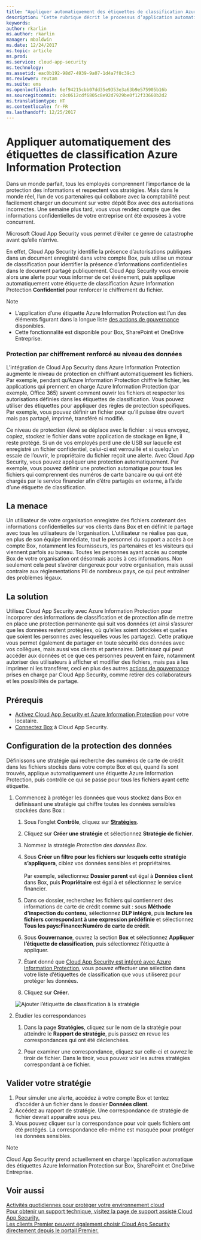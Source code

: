 ```yaml
---
title: "Appliquer automatiquement des étiquettes de classification Azure Information Protection | Microsoft Docs"
description: "Cette rubrique décrit le processus d’application automatique des étiquettes de classification Azure Information Protection dans Microsoft Cloud App Security."
keywords: 
author: rkarlin
ms.author: rkarlin
manager: mbaldwin
ms.date: 12/24/2017
ms.topic: article
ms.prod: 
ms.service: cloud-app-security
ms.technology: 
ms.assetid: eac0b192-98d7-4939-9a07-1d4a7f8c39c3
ms.reviewer: reutam
ms.suite: ems
ms.openlocfilehash: 6ef94215cbb07dd35e9353e3a63b9e575905b16b
ms.sourcegitcommit: c0c0612cdf6805c8e92d7929be0f12f33660b2d2
ms.translationtype: HT
ms.contentlocale: fr-FR
ms.lasthandoff: 12/25/2017
---
```

# <a name="automatically-apply-azure-information-protection-classification-labels"></a>Appliquer automatiquement des étiquettes de classification Azure Information Protection  

Dans un monde parfait, tous les employés comprennent l’importance de la protection des informations et respectent vos stratégies. Mais dans le monde réel, l’un de vos partenaires qui collabore avec la comptabilité peut facilement charger un document sur votre dépôt Box avec des autorisations incorrectes. Une semaine plus tard, vous vous rendez compte que des informations confidentielles de votre entreprise ont été exposées à votre concurrent. 

Microsoft Cloud App Security vous permet d’éviter ce genre de catastrophe avant qu’elle n’arrive.

En effet, Cloud App Security identifie la présence d’autorisations publiques dans un document enregistré dans votre compte Box, puis utilise un moteur de classification pour identifier la présence d’informations confidentielles dans le document partagé publiquement. Cloud App Security vous envoie alors une alerte pour vous informer de cet événement, puis applique automatiquement votre étiquette de classification Azure Information Protection **Confidentiel** pour renforcer le chiffrement du fichier. 

>[!NOTE]
> - L’application d’une étiquette Azure Information Protection est l’un des éléments figurant dans la longue liste [des actions de gouvernance](governance-actions.md) disponibles.
> - Cette fonctionnalité est disponible pour Box, SharePoint et OneDrive Entreprise.

### <a name="enhanced-data-level-encryption-protection"></a>Protection par chiffrement renforcé au niveau des données

L’intégration de Cloud App Security dans Azure Information Protection augmente le niveau de protection en chiffrant automatiquement les fichiers. Par exemple, pendant qu’Azure Information Protection chiffre le fichier, les applications qui prennent en charge Azure Information Protection (par exemple, Office 365) savent comment ouvrir les fichiers et respecter les autorisations définies dans les étiquettes de classification. Vous pouvez utiliser des étiquettes pour appliquer des règles de protection spécifiques. Par exemple, vous pouvez définir un fichier pour qu’il puisse être ouvert mais pas partagé, imprimé, transféré ni modifié. 

Ce niveau de protection élevé se déplace avec le fichier : si vous envoyez, copiez, stockez le fichier dans votre application de stockage en ligne, il reste protégé. Si un de vos employés perd une clé USB sur laquelle est enregistré un fichier confidentiel, celui-ci est verrouillé et si quelqu’un essaie de l’ouvrir, le propriétaire du fichier reçoit une alerte. Avec Cloud App Security, vous pouvez appliquer une protection automatiquement. Par exemple, vous pouvez définir une protection automatique pour tous les fichiers qui comprennent des numéros de carte bancaire ou qui ont été chargés par le service financier afin d’être partagés en externe, à l’aide d’une étiquette de classification. 

## <a name="the-threat"></a>La menace 
Un utilisateur de votre organisation enregistre des fichiers contenant des informations confidentielles sur vos clients dans Box et en définit le partage avec tous les utilisateurs de l’organisation. L’utilisateur ne réalise pas que, en plus de son équipe immédiate, tout le personnel du support a accès à ce compte Box, notamment les fournisseurs, les partenaires et les visiteurs qui viennent parfois au bureau. Toutes les personnes ayant accès au compte Box de votre organisation ont désormais accès à ces informations. Non seulement cela peut s’avérer dangereux pour votre organisation, mais aussi contraire aux réglementations PII de nombreux pays, ce qui peut entraîner des problèmes légaux.

## <a name="the-solution"></a>La solution
Utilisez Cloud App Security avec Azure Information Protection pour incorporer des informations de classification et de protection afin de mettre en place une protection permanente qui suit vos données (et ainsi s’assurer que les données restent protégées, où qu’elles soient stockées et quelles que soient les personnes avec lesquelles vous les partagez). Cette pratique vous permet également de partager en toute sécurité des données avec vos collègues, mais aussi vos clients et partenaires. Définissez qui peut accéder aux données et ce que ces personnes peuvent en faire, notamment autoriser des utilisateurs à afficher et modifier des fichiers, mais pas à les imprimer ni les transférer, ceci en plus des autres [actions de gouvernance](governance-actions.md) prises en charge par Cloud App Security, comme retirer des collaborateurs et les possibilités de partage.

## <a name="prerequisites"></a>Prérequis

- [Activez Cloud App Security et Azure Information Protection](azip-integration.md) pour votre locataire.
- [Connectez Box](connect-box-to-microsoft-cloud-app-security.md) à Cloud App Security.

## <a name="setting-up-data-protection"></a>Configuration de la protection des données

Définissons une stratégie qui recherche des numéros de carte de crédit dans les fichiers stockés dans votre compte Box et qui, quand ils sont trouvés, applique automatiquement une étiquette Azure Information Protection, puis contrôle ce qui se passe pour tous les fichiers ayant cette étiquette.

1. Commencez à protéger les données que vous stockez dans Box en définissant une stratégie qui chiffre toutes les données sensibles stockées dans Box :

    1. Sous l’onglet **Contrôle**, cliquez sur [**Stratégies**](control-cloud-apps-with-policies.md). 
    
    2. Cliquez sur **Créer une stratégie** et sélectionnez **Stratégie de fichier**.
    
    3. Nommez la stratégie *Protection des données Box*.
    
    4. Sous **Créer un filtre pour les fichiers sur lesquels cette stratégie s’appliquera**, ciblez vos données sensibles et propriétaires.<br></br>
    Par exemple, sélectionnez **Dossier parent** est égal à **Données client** dans Box, puis **Propriétaire** est égal à et sélectionnez le service financier.
    
    4. Dans ce dossier, recherchez les fichiers qui contiennent des informations de carte de crédit comme suit : sous **Méthode d’inspection du contenu**, sélectionnez **DLP intégré**, puis **Inclure les fichiers correspondant à une expression prédéfinie** et sélectionnez **Tous les pays:Finance:Numéro de carte de crédit**.
    
    5. Sous **Gouvernance**, ouvrez la section **Box** et sélectionnez **Appliquer l’étiquette de classification**, puis sélectionnez l’étiquette à appliquer.
    
    6. Étant donné que [Cloud App Security est intégré avec Azure Information Protection](azip-integration.md), vous pouvez effectuer une sélection dans votre liste d’étiquettes de classification que vous utiliserez pour protéger les données.
 
    7. Cliquez sur **Créer**. 
   
   ![Ajouter l’étiquette de classification à la stratégie](./media/aip-auto-policy.png)
     
2. Étudier les correspondances
    
    1. Dans la page **Stratégies**, cliquez sur le nom de la stratégie pour atteindre le **Rapport de stratégie**, puis passez en revue les correspondances qui ont été déclenchées.

    2. Pour examiner une correspondance, cliquez sur celle-ci et ouvrez le tiroir de fichier. Dans le tiroir, vous pouvez voir les autres stratégies correspondant à ce fichier. 
     
## <a name="validating-your-policy"></a>Valider votre stratégie

1. Pour simuler une alerte, accédez à votre compte Box et tentez d’accéder à un fichier dans le dossier **Données client**.
3. Accédez au rapport de stratégie. Une correspondance de stratégie de fichier devrait apparaître sous peu. 
4. Vous pouvez cliquer sur la correspondance pour voir quels fichiers ont été protégés. La correspondance elle-même est masquée pour protéger les données sensibles. 

>[!NOTE]
>Cloud App Security prend actuellement en charge l’application automatique des étiquettes Azure Information Protection sur Box, SharePoint et OneDrive Entreprise.


 ## <a name="see-also"></a>Voir aussi  
[Activités quotidiennes pour protéger votre environnement cloud](daily-activities-to-protect-your-cloud-environment.md)   
[Pour obtenir un support technique, visitez la page de support assisté Cloud App Security.](http://support.microsoft.com/oas/default.aspx?prid=16031)   
[Les clients Premier peuvent également choisir Cloud App Security directement depuis le portail Premier.](https://premier.microsoft.com/)  
  
  